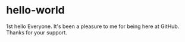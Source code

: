 # hello-world
1st
hello Everyone.
It's been a pleasure to me for being here at GitHub.
Thanks for your support.
